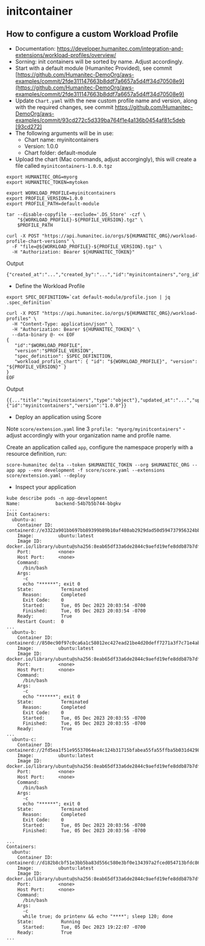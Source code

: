 # initcontainer

## How to configure a custom Workload Profile
- Documentation: https://developer.humanitec.com/integration-and-extensions/workload-profiles/overview/
- Sorning: init containers will be sorted by name. Adjust accordingly.
- Start with a default module (Humanitec Provided), see commit [https://github.com/Humanitec-DemoOrg/aws-examples/commit/2fde311147663b8ddf7a6657a5d4ff34d70508e9](https://github.com/Humanitec-DemoOrg/aws-examples/commit/2fde311147663b8ddf7a6657a5d4ff34d70508e9)
- Update `Chart.yaml` with the new custom profile name and version, along with the required changes, see commit [https://github.com/Humanitec-DemoOrg/aws-examples/commit/93cd272c5d339ba764f1e4a136b0454af81c5deb [93cd272]](https://github.com/Humanitec-DemoOrg/aws-examples/commit/012696a410ee0bccad61020640d5a11b57096b70)
- The following arguments will be in use:
    - Chart name: myinitcontainers
    - Version: 1.0.0
    - Chart folder: default-module
- Upload the chart (Mac commands, adjust accorgingly), this will create a file called `myinitcontainers-1.0.0.tgz`
```
export HUMANITEC_ORG=myorg
export HUMANITEC_TOKEN=mytoken

export WORKLOAD_PROFILE=myinitcontainers
export PROFILE_VERSION=1.0.0
export PROFILE_PATH=default-module

tar --disable-copyfile --exclude='.DS_Store' -czf \
    "${WORKLOAD_PROFILE}-${PROFILE_VERSION}.tgz" \
    $PROFILE_PATH

curl -X POST "https://api.humanitec.io/orgs/${HUMANITEC_ORG}/workload-profile-chart-versions" \
  -F "file=@${WORKLOAD_PROFILE}-${PROFILE_VERSION}.tgz" \
  -H "Authorization: Bearer ${HUMANITEC_TOKEN}"
```
Output

```
{"created_at":"...","created_by":"...","id":"myinitcontainers","org_id":"myorg","version":"1.0.0"}
```

- Define the Workload Profile
```
export SPEC_DEFINITION=`cat default-module/profile.json | jq .spec_definition`

curl -X POST "https://api.humanitec.io/orgs/${HUMANITEC_ORG}/workload-profiles" \
  -H "Content-Type: application/json" \
  -H "Authorization: Bearer ${HUMANITEC_TOKEN}" \
  --data-binary @- << EOF
{
   "id":"$WORKLOAD_PROFILE",
   "version":"$PROFILE_VERSION",
   "spec_definition": $SPEC_DEFINITION,
   "workload_profile_chart": { "id": "${WORKLOAD_PROFILE}", "version": "${PROFILE_VERSION}" }
}
EOF
```
Output
```
{{..."title":"myinitcontainers","type":"object"},"updated_at":"...","updated_by":"...","version":"1.0.0","workload_profile_chart":{"id":"myinitcontainers","version":"1.0.0"}}
```

- Deploy an application using Score

Note `score/extension.yaml` line 3 `profile: "myorg/myinitcontainers"` - adjust accordingly with your organization name and profile name.

Create an application called `app`, configure the namespace properly with a resource definition, run:

`score-humanitec delta --token $HUMANITEC_TOKEN --org $HUMANITEC_ORG --app app --env development -f score/score.yaml --extensions score/extension.yaml --deploy`

- Inspect your application
```
kube describe pods -n app-development
Name:             backend-54b7b5b744-bbgkv
....
Init Containers:
  ubuntu-a:
    Container ID:  containerd://e3322a901bb697bb89399b89b10af480ab2929dad50d594737956324bb6c5030
    Image:         ubuntu:latest
    Image ID:      docker.io/library/ubuntu@sha256:8eab65df33a6de2844c9aefd19efe8ddb87b7df5e9185a4ab73af936225685bb
    Port:          <none>
    Host Port:     <none>
    Command:
      /bin/bash
    Args:
      -c
      echo "******"; exit 0
    State:          Terminated
      Reason:       Completed
      Exit Code:    0
      Started:      Tue, 05 Dec 2023 20:03:54 -0700
      Finished:     Tue, 05 Dec 2023 20:03:54 -0700
    Ready:          True
    Restart Count:  0
...
  ubuntu-b:
    Container ID:  containerd://850ec90f97c0ca6a1c58012ec427ead21be4d20deff7271a3f7c71e4ab08ef35
    Image:         ubuntu:latest
    Image ID:      docker.io/library/ubuntu@sha256:8eab65df33a6de2844c9aefd19efe8ddb87b7df5e9185a4ab73af936225685bb
    Port:          <none>
    Host Port:     <none>
    Command:
      /bin/bash
    Args:
      -c
      echo "******"; exit 0
    State:          Terminated
      Reason:       Completed
      Exit Code:    0
      Started:      Tue, 05 Dec 2023 20:03:55 -0700
      Finished:     Tue, 05 Dec 2023 20:03:55 -0700
    Ready:          True
...
  ubuntu-c:
    Container ID:  containerd://2fd5ea1f51e95537064ea4c124b31715bfabea55fa55ffba5b031d429898d90a
    Image:         ubuntu:latest
    Image ID:      docker.io/library/ubuntu@sha256:8eab65df33a6de2844c9aefd19efe8ddb87b7df5e9185a4ab73af936225685bb
    Port:          <none>
    Host Port:     <none>
    Command:
      /bin/bash
    Args:
      -c
      echo "******"; exit 0
    State:          Terminated
      Reason:       Completed
      Exit Code:    0
      Started:      Tue, 05 Dec 2023 20:03:56 -0700
      Finished:     Tue, 05 Dec 2023 20:03:56 -0700

...
Containers:
  ubuntu:
    Container ID:  containerd://d182b8cbf51e3bb5ba83d556c580e3bf0e134397a2fced054713bfdc864bfec6
    Image:         ubuntu:latest
    Image ID:      docker.io/library/ubuntu@sha256:8eab65df33a6de2844c9aefd19efe8ddb87b7df5e9185a4ab73af936225685bb
    Port:          <none>
    Host Port:     <none>
    Command:
      /bin/bash
    Args:
      -c
      while true; do printenv && echo "****"; sleep 120; done
    State:          Running
      Started:      Tue, 05 Dec 2023 19:22:07 -0700
    Ready:          True
...
  ```
